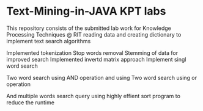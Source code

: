 # Text-Mining-in-JAVA KPT labs

This repository consists of the submitted lab work for Knowledge Processing Techniques @ RIT 
reading data and creating dictionary to implement text search algorithms

Implemented tokenization
Stop words removal 
Stemming of data for improved search 
Implemented invertd matrix approach
Implement singl word search

Two word search using AND operation and using 
Two word search using or operation

And multiple words search query using highly effient sort program to reduce the runtime
